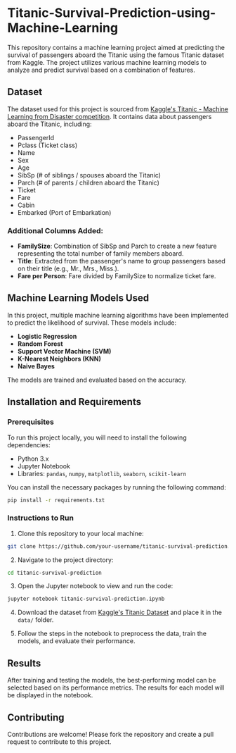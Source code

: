 # Titanic-Survival-Prediction-using-Machine-Learning

This repository contains a machine learning project aimed at predicting the survival of passengers aboard the Titanic using the famous Titanic dataset from Kaggle. The project utilizes various machine learning models to analyze and predict survival based on a combination of features.

## Dataset

The dataset used for this project is sourced from [Kaggle's Titanic - Machine Learning from Disaster competition](https://www.kaggle.com/c/titanic/data). It contains data about passengers aboard the Titanic, including:

- PassengerId
- Pclass (Ticket class)
- Name
- Sex
- Age
- SibSp (# of siblings / spouses aboard the Titanic)
- Parch (# of parents / children aboard the Titanic)
- Ticket
- Fare
- Cabin
- Embarked (Port of Embarkation)

### Additional Columns Added:
- **FamilySize**: Combination of SibSp and Parch to create a new feature representing the total number of family members aboard.
- **Title**: Extracted from the passenger's name to group passengers based on their title (e.g., Mr., Mrs., Miss.).
- **Fare per Person**: Fare divided by FamilySize to normalize ticket fare.
  
## Machine Learning Models Used
In this project, multiple machine learning algorithms have been implemented to predict the likelihood of survival. These models include:

- **Logistic Regression**
- **Random Forest**
- **Support Vector Machine (SVM)**
- **K-Nearest Neighbors (KNN)**
- **Naive Bayes**

The models are trained and evaluated based on the accuracy. 

## Installation and Requirements

### Prerequisites

To run this project locally, you will need to install the following dependencies:

- Python 3.x
- Jupyter Notebook
- Libraries: `pandas`, `numpy`, `matplotlib`, `seaborn`, `scikit-learn`

You can install the necessary packages by running the following command:

```bash
pip install -r requirements.txt
```

### Instructions to Run

1. Clone this repository to your local machine:

```bash
git clone https://github.com/your-username/titanic-survival-prediction.git
```

2. Navigate to the project directory:

```bash
cd titanic-survival-prediction
```

3. Open the Jupyter notebook to view and run the code:

```bash
jupyter notebook titanic-survival-prediction.ipynb
```

4. Download the dataset from [Kaggle's Titanic Dataset](https://www.kaggle.com/c/titanic/data) and place it in the `data/` folder.

5. Follow the steps in the notebook to preprocess the data, train the models, and evaluate their performance.

## Results

After training and testing the models, the best-performing model can be selected based on its performance metrics. The results for each model will be displayed in the notebook.

## Contributing

Contributions are welcome! Please fork the repository and create a pull request to contribute to this project.

